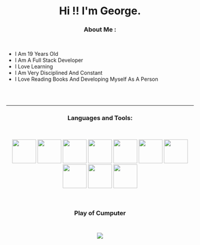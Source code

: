 <!-- Intro -->


<h1 align="center">Hi !! I'm George.</h1<img src="https://media.tenor.com/kGe0A0NBA8kAAAAi/one-piece-pixel.gif" style="width: 4rem height: 4rem"/> 
<h3 align="center">About Me :</h3>  
<br>
<ul>
    <li>I Am 19 Years Old</li>
    <li>I Am A Full Stack Developer</li>
    <li>I Love Learning</li>
    <li>I Am Very Disciplined And Constant</li>
    <li>I Love Reading Books And Developing Myself As A Person</li>
</ul>
<br>


</div>
<br>
<hr>
<!-- Tech Stack --> 

<h3 align="Center">Languages and Tools:</h3>  
<br>
<p align="center">
<img src="https://i.postimg.cc/G3SVWLdV/logos-sebas-Html.png"    style="height: 4rem"/>
<img src="https://i.postimg.cc/rmczL62R/logos-sebas-Css.png"    style="height: 4rem"/>
<img src="https://i.postimg.cc/tC0R0Qdq/logos-sebas-Java-Script.png" style="height: 4rem"/>
<img src="https://i.postimg.cc/5tQkWGSJ/logos-sebas-Java.png"   style="height: 4rem"/>
<img src="https://i.postimg.cc/Hxyx5p0N/logos-sebas-Python.png" style="height: 4rem"/>
<img src="https://i.postimg.cc/SNDyn2Fs/logos-sebas-Php.png"    style="height: 4rem"/>
<img src="https://i.postimg.cc/zGb9qVq4/logos-sebas-Mysql.png" style="height: 4rem"/>
<img src="https://i.postimg.cc/65YvBpMV/logos-sebas-Git.png"   style="height: 4rem"/>
<img src="https://i.postimg.cc/7hjQsDkv/Logo-React.png"        style="height: 4rem"/>
<img src="https://i.postimg.cc/T1K4J1Bq/Logo-Node-Js.png"      style="height: 4rem"/>



</p>
<br>
<!-- Gif Dino -->

 <div align="center">
     <h3 aling="center">Play of Cumputer<h3>
         <br>
   <img src="https://raw.githubusercontent.com/saadeghi/saadeghi/master/dino.gif" /><br><br>
 </div>

         

